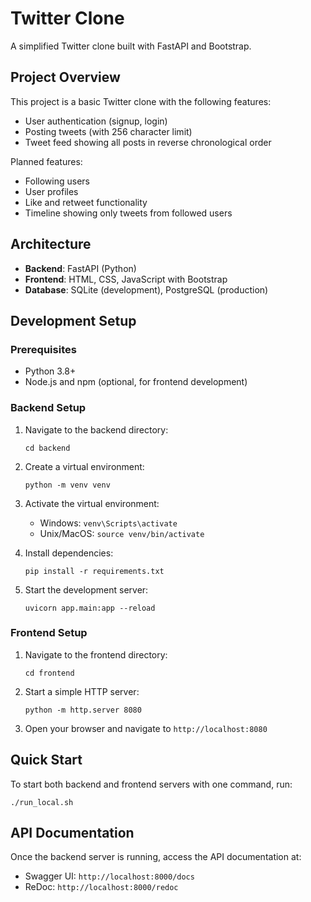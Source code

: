 # Twitter Clone

A simplified Twitter clone built with FastAPI and Bootstrap.

## Project Overview

This project is a basic Twitter clone with the following features:
- User authentication (signup, login)
- Posting tweets (with 256 character limit)
- Tweet feed showing all posts in reverse chronological order

Planned features:
- Following users
- User profiles
- Like and retweet functionality
- Timeline showing only tweets from followed users

## Architecture

- **Backend**: FastAPI (Python)
- **Frontend**: HTML, CSS, JavaScript with Bootstrap
- **Database**: SQLite (development), PostgreSQL (production)

## Development Setup

### Prerequisites
- Python 3.8+
- Node.js and npm (optional, for frontend development)

### Backend Setup
1. Navigate to the backend directory:
   ```
   cd backend
   ```

2. Create a virtual environment:
   ```
   python -m venv venv
   ```

3. Activate the virtual environment:
   - Windows: `venv\Scripts\activate`
   - Unix/MacOS: `source venv/bin/activate`

4. Install dependencies:
   ```
   pip install -r requirements.txt
   ```

5. Start the development server:
   ```
   uvicorn app.main:app --reload
   ```

### Frontend Setup
1. Navigate to the frontend directory:
   ```
   cd frontend
   ```

2. Start a simple HTTP server:
   ```
   python -m http.server 8080
   ```

3. Open your browser and navigate to `http://localhost:8080`

## Quick Start
To start both backend and frontend servers with one command, run:
```
./run_local.sh
```

## API Documentation
Once the backend server is running, access the API documentation at:
- Swagger UI: `http://localhost:8000/docs`
- ReDoc: `http://localhost:8000/redoc`